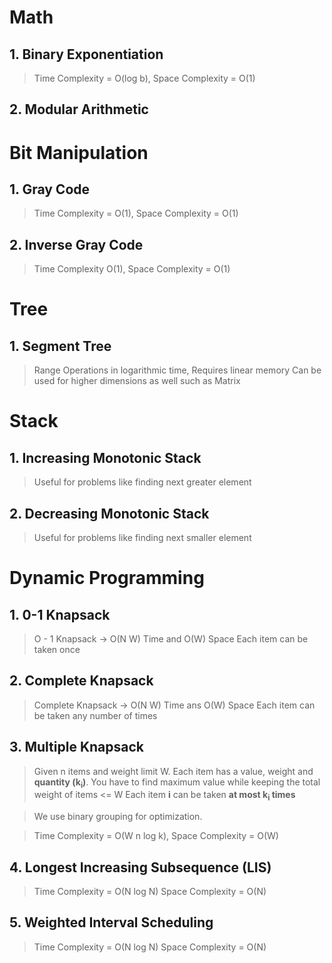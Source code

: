 # Math

## 1. Binary Exponentiation
> Time Complexity = O(log b), Space Complexity = O(1)

## 2. Modular Arithmetic

# Bit Manipulation

## 1. Gray Code
> Time Complexity = O(1), Space Complexity = O(1)

## 2. Inverse Gray Code
> Time Complexity O(1), Space Complexity = O(1)

# Tree

## 1. Segment Tree
> Range Operations in logarithmic time, Requires linear memory
> Can be used for higher dimensions as well such as Matrix

# Stack

## 1. Increasing Monotonic Stack
> Useful for problems like finding next greater element

## 2. Decreasing Monotonic Stack
> Useful for problems like finding next smaller element

# Dynamic Programming

## 1. 0-1 Knapsack
> O - 1 Knapsack -> O(N W) Time and O(W) Space
Each item can be taken once

## 2. Complete Knapsack
> Complete Knapsack -> O(N W) Time ans O(W) Space
Each item can be taken any number of times

## 3. Multiple Knapsack
> Given n items and weight limit W. Each item has a value, weight and **quantity (k<sub>i</sub>)**. You have to find maximum value while keeping the total weight of items <= W
Each item **i** can be taken **at most k<sub>i</sub> times**

> We use binary grouping for optimization.

> Time Complexity = O(W n log k), Space Complexity = O(W)

## 4. Longest Increasing Subsequence (LIS)
> Time Complexity =  O(N log N)
Space Complexity =  O(N)

## 5. Weighted Interval Scheduling
> Time Complexity = O(N log N)
Space Complexity = O(N)